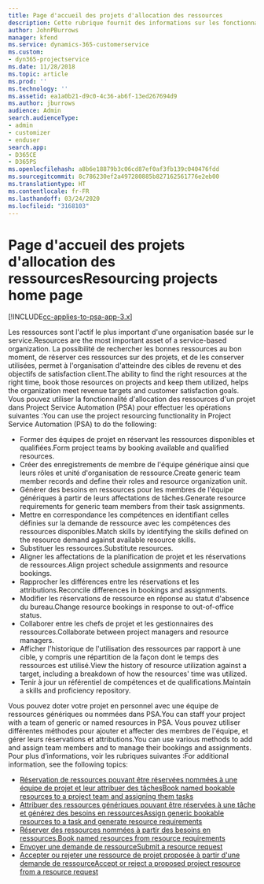 ```yaml
---
title: Page d'accueil des projets d'allocation des ressources
description: Cette rubrique fournit des informations sur les fonctionnalités de gestion des ressources dans Project Service Automation (PSA) pour Dynamics 365.
author: JohnPBurrows
manager: kfend
ms.service: dynamics-365-customerservice
ms.custom:
- dyn365-projectservice
ms.date: 11/28/2018
ms.topic: article
ms.prod: ''
ms.technology: ''
ms.assetid: ea1a0b21-d9c0-4c36-ab6f-13ed267694d9
ms.author: jburrows
audience: Admin
search.audienceType:
- admin
- customizer
- enduser
search.app:
- D365CE
- D365PS
ms.openlocfilehash: a8b6e18879b3c06cd87ef0af3fb139c040476fdd
ms.sourcegitcommit: 8c786230ef2a497280885b827162561776e2eb00
ms.translationtype: HT
ms.contentlocale: fr-FR
ms.lasthandoff: 03/24/2020
ms.locfileid: "3168103"
---
```

# <a name="resourcing-projects-home-page"></a><span data-ttu-id="6b944-103">Page d'accueil des projets d'allocation des ressources</span><span class="sxs-lookup"><span data-stu-id="6b944-103">Resourcing projects home page</span></span>

[!INCLUDE[cc-applies-to-psa-app-3.x](../includes/cc-applies-to-psa-app-3x.md)]

<span data-ttu-id="6b944-104">Les ressources sont l'actif le plus important d'une organisation basée sur le service.</span><span class="sxs-lookup"><span data-stu-id="6b944-104">Resources are the most important asset of a service-based organization.</span></span> <span data-ttu-id="6b944-105">La possibilité de rechercher les bonnes ressources au bon moment, de réserver ces ressources sur des projets, et de les conserver utilisées, permet à l'organisation d'atteindre des cibles de revenu et des objectifs de satisfaction client.</span><span class="sxs-lookup"><span data-stu-id="6b944-105">The ability to find the right resources at the right time, book those resources on projects and keep them utilized, helps the organization meet revenue targets and customer satisfaction goals.</span></span> <span data-ttu-id="6b944-106">Vous pouvez utiliser la fonctionnalité d'allocation des ressources d'un projet dans Project Service Automation (PSA) pour effectuer les opérations suivantes :</span><span class="sxs-lookup"><span data-stu-id="6b944-106">You can use the project resourcing functionality in Project Service Automation (PSA) to do the following:</span></span>

- <span data-ttu-id="6b944-107">Former des équipes de projet en réservant les ressources disponibles et qualifiées.</span><span class="sxs-lookup"><span data-stu-id="6b944-107">Form project teams by booking available and qualified resources.</span></span>
- <span data-ttu-id="6b944-108">Créer des enregistrements de membre de l'équipe générique ainsi que leurs rôles et unité d'organisation de ressource.</span><span class="sxs-lookup"><span data-stu-id="6b944-108">Create generic team member records and define their roles and resource organization unit.</span></span>
- <span data-ttu-id="6b944-109">Générer des besoins en ressources pour les membres de l'équipe génériques à partir de leurs affectations de tâches.</span><span class="sxs-lookup"><span data-stu-id="6b944-109">Generate resource requirements for generic team members from their task assignments.</span></span>
- <span data-ttu-id="6b944-110">Mettre en correspondance les compétences en identifiant celles définies sur la demande de ressource avec les compétences des ressources disponibles.</span><span class="sxs-lookup"><span data-stu-id="6b944-110">Match skills by identifying the skills defined on the resource demand against available resource skills.</span></span>
- <span data-ttu-id="6b944-111">Substituer les ressources.</span><span class="sxs-lookup"><span data-stu-id="6b944-111">Substitute resources.</span></span>
- <span data-ttu-id="6b944-112">Aligner les affectations de la planification de projet et les réservations de ressources.</span><span class="sxs-lookup"><span data-stu-id="6b944-112">Align project schedule assignments and resource bookings.</span></span>
- <span data-ttu-id="6b944-113">Rapprocher les différences entre les réservations et les attributions.</span><span class="sxs-lookup"><span data-stu-id="6b944-113">Reconcile differences in bookings and assignments.</span></span>
- <span data-ttu-id="6b944-114">Modifier les réservations de ressource en réponse au statut d'absence du bureau.</span><span class="sxs-lookup"><span data-stu-id="6b944-114">Change resource bookings in response to out-of-office status.</span></span>
- <span data-ttu-id="6b944-115">Collaborer entre les chefs de projet et les gestionnaires des ressources.</span><span class="sxs-lookup"><span data-stu-id="6b944-115">Collaborate between project managers and resource managers.</span></span>
- <span data-ttu-id="6b944-116">Afficher l'historique de l'utilisation des ressources par rapport à une cible, y compris une répartition de la façon dont le temps des ressources est utilisé.</span><span class="sxs-lookup"><span data-stu-id="6b944-116">View the history of resource utilization against a target, including a breakdown of how the resources' time was utilized.</span></span>
- <span data-ttu-id="6b944-117">Tenir à jour un référentiel de compétences et de qualifications.</span><span class="sxs-lookup"><span data-stu-id="6b944-117">Maintain a skills and proficiency repository.</span></span>


<span data-ttu-id="6b944-118">Vous pouvez doter votre projet en personnel avec une équipe de ressources génériques ou nommées dans PSA.</span><span class="sxs-lookup"><span data-stu-id="6b944-118">You can staff your project with a team of generic or named resources in PSA.</span></span> <span data-ttu-id="6b944-119">Vous pouvez utiliser différentes méthodes pour ajouter et affecter des membres de l'équipe, et gérer leurs réservations et attributions.</span><span class="sxs-lookup"><span data-stu-id="6b944-119">You can use various methods to add and assign team members and to manage their bookings and assignments.</span></span> <span data-ttu-id="6b944-120">Pour plus d’informations, voir les rubriques suivantes :</span><span class="sxs-lookup"><span data-stu-id="6b944-120">For additional information, see the following topics:</span></span>

- [<span data-ttu-id="6b944-121">Réservation de ressources pouvant être réservées nommées à une équipe de projet et leur attribuer des tâches</span><span class="sxs-lookup"><span data-stu-id="6b944-121">Book named bookable resources to a project team and assigning them tasks</span></span>](assign-named-bookable-resource.md)
- [<span data-ttu-id="6b944-122">Attribuer des ressources génériques pouvant être réservées à une tâche et générez des besoins en ressources</span><span class="sxs-lookup"><span data-stu-id="6b944-122">Assign generic bookable resources to a task and generate resource requirements</span></span>](assign-generic-bookable-resource.md)
- [<span data-ttu-id="6b944-123">Réserver des ressources nommées à partir des besoins en ressources.</span><span class="sxs-lookup"><span data-stu-id="6b944-123">Book named resources from resource requirements</span></span>](book-named-resource.md)
- [<span data-ttu-id="6b944-124">Envoyer une demande de ressource</span><span class="sxs-lookup"><span data-stu-id="6b944-124">Submit a resource request</span></span>](submit-resource-request.md)
- [<span data-ttu-id="6b944-125">Accepter ou rejeter une ressource de projet proposée à partir d'une demande de ressource</span><span class="sxs-lookup"><span data-stu-id="6b944-125">Accept or reject a proposed project resource from a resource request</span></span>](accept-reject-proposed-resource.md)
